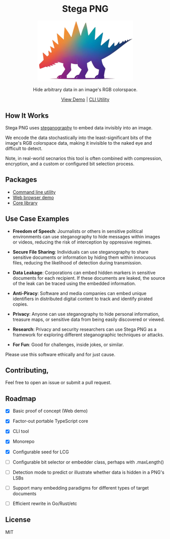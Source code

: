 <h1 align="center">Stega PNG</h1>

<p align="center">
  <a href="https://stegapng.netlify.app/">
    <img src="https://github.com/jchook/stega/blob/main/packages/web/public/stega-nobg.png?raw=true" width="300" />
  </a>
</p>

<p align="center">
  Hide arbitrary data in an image's RGB colorspace.
</p>

<p align="center">
  <a href="https://stegapng.netlify.app/">View Demo</a> |
  <a href="https://github.com/jchook/stega/blob/main/packages/cli">CLI Utility</a>
</p>


How It Works
------------

Stega PNG uses [steganography](https://en.wikipedia.org/wiki/Steganography) to embed data invisibly into an image.

We encode the data stochastically into the least-significant bits of the image's RGB colorspace data, making it invisible to the naked eye and difficult to detect.

Note, in real-world secnarios this tool is often combined with compression, encryption, and  a custom or configured bit selection process.


Packages
--------

- [Command line utility](./packages/cli/README.md)
- [Web browser demo](./packages/web/README.md)
- [Core library](./packages/core/README.md)


Use Case Examples
-----------------

- **Freedom of Speech**: Journalists or others in sensitive political environments can use steganography to hide messages within images or videos, reducing the risk of interception by oppressive regimes.

- **Secure File Sharing**: Individuals can use steganography to share sensitive documents or information by hiding them within innocuous files, reducing the likelihood of detection during transmission.

- **Data Leakage**: Corporations can embed hidden markers in sensitive documents for each recipient. If these documents are leaked, the source of the leak can be traced using the embedded information.

- **Anti-Piracy**: Software and media companies can embed unique identifiers in distributed digital content to track and identify pirated copies.

- **Privacy**: Anyone can use steganography to hide personal information, treasure maps, or sensitive data from being easily discovered or viewed.

- **Research**: Privacy and security researchers can use Stega PNG as a framework for exploring different steganographic techniques or attacks.

- **For Fun**: Good for challenges, inside jokes, or similar.


Please use this software ethically and for just cause.


Contributing,
------------

Feel free to open an issue or submit a pull request.


Roadmap
-------

- [x] Basic proof of concept (Web demo)
- [x] Factor-out portable TypeScript core
- [x] CLI tool
- [x] Monorepo
- [x] Configurable seed for LCG
- [ ] Configurable bit selector or embedder class, perhaps with .maxLength()
- [ ] Detection mode to predict or illustrate whether data is hidden in a PNG's LSBs
- [ ] Support many embedding paradigms for different types of target documents
- [ ] Efficient rewrite in Go/Rust/etc


License
-------

MIT
